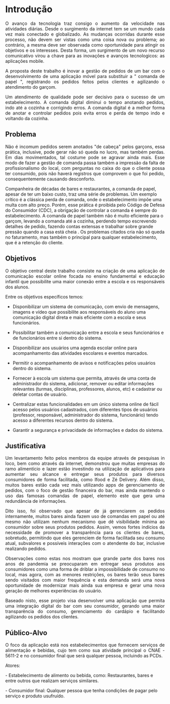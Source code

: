 # Introdução

<p align="justify"> O avanço da tecnologia traz consigo o aumento da velocidade nas atividades diárias. Desde o surgimento da internet tem se um mundo cada vez mais conectado e globalizado. As mudanças ocorridas durante esse processo, não devem ser vistas como uma coisa nova ou problema; ao contrário, a mesma deve ser observada como oportunidade para atingir os objetivos e os interesses. Desta forma, um surgimento de um novo recurso comunicativo virou a chave para as inovações e avanços tecnologicos: as aplicações mobile.</p>

<p align="justify"> A proposta deste trabalho é inovar a gestão de pedidos de um bar com o desenvolvimento de uma aplicação móvel para substituir a " comanda de papel ", registrando os pedidos feitos pelos clientes e agilizando o atendimento do garçom.</p>

<p align="justify"> Um atendimento de qualidade pode ser decisivo para o sucesso de um estabelecimento. A comanda digital diminui o tempo anotando pedidos, indo até a cozinha e corrigindo erros. A comanda digital é a melhor forma de anotar e controlar pedidos pois evita erros e perda de tempo indo e voltando da cozinha.</p>

## Problema

<p align="justify">Não é incomum pedidos serem anotados "de cabeça" pelos garçons, essa prática, inclusive, pode gerar não só queda no lucro, mas também perdas. Em dias movimentados, tal costume pode se agravar ainda mais. Esse modo de fazer a gestão de comanda passa também a impressão da falta de profissionalismo do local, com perguntas no caixa do que o cliente possa ter consumido, pois não haverá registros que comprovem o que foi pedido, consequentemente causando desconforto.</p>

Companheira de décadas de bares e restaurantes, a comanda de papel, apesar de ter um baixo custo, traz uma série de problemas. Um exemplo crítico é a clássica perda de comanda, onde o estabelecimento impõe uma multa com alto preço. Porém, esse prática é proibida pelo Código de Defesa do Consumidor (CDC), a obrigação de controlar a comanda é sempre do estabelecimento. A comanda de papel também não é muito eficiente para o garçom, levando a comanda até a cozinha, perdendo tempo escrevendo detalhes de pedido, fazendo contas extensas e trabalhar sobre grande pressão quando a casa está cheia . Os problemas citados cria não só queda no faturamento, mas também o principal para qualquer estabelecimento, que é a retenção do cliente. </p>

## Objetivos

<p align="justify">O objetivo central deste trabalho consiste na criação de uma aplicação de comunicação escolar online focada no ensino fundamental e educação infantil que possibilite uma maior conexão entre a escola e os responsáveis dos alunos.</p>

<p align="justify">Entre os objetivos específicos temos:</p>

- Disponibilizar um sistema de comunicação, com envio de mensagens, imagens e vídeo que possibilite aos responsáveis do aluno uma comunicação digital direta e mais eficiente com a escola e seus funcionários.

- Possibilitar também a comunicação entre a escola e seus funcionários e de funcionários entre si dentro do sistema.

- Disponibilizar aos usuários uma agenda escolar online para acompanhamento das atividades escolares e eventos marcados.

- Permitir o acompanhamento de avisos e notificações pelos usuários dentro do sistema.

- Fornecer à escola um sistema que permita, através de uma conta de administrador do sistema, adicionar, remover ou editar informações relevantes (turmas, disciplinas, professores, alunos, etc) e cadastrar ou deletar contas de usuário.

- Centralizar estas funcionalidades em um único sistema online de fácil acesso pelos usuários cadastrados, com diferentes tipos de usuários (professor, responsável, administrador do sistema, funcionário) tendo acesso a diferentes recursos dentro do sistema.

- Garantir a segurança e privacidade de informações e dados do sistema.

## Justificativa

<p align="justify">Um levantamento feito pelos membros da equipe através de pesquisas in loco, bem como através da internet, demonstrou que muitas empresas do ramo alimentício e lazer estão investindo na utilização de aplicativos para aumentar seu alcance e entregar seus produtos para diversos consumidores de forma facilitada, como Ifood e Zé Delivery. Além disso, muitos bares estão cada vez mais utilizando apps de gerenciamento de pedidos, com o foco de gestão financeira do bar, mas ainda mantendo o uso das famosas comandas de papel, elemento este que gera uma redundância de informações.</p>

<p align="justify">Dito isso, foi observado que apesar de já gerenciarem os pedidos internamente, muitos bares ainda fazem uso de comandas em papel ou até mesmo não utilizam nenhum mecanismo que dê visibilidade mínima ao consumidor sobre seus produtos pedidos. Assim, vemos fortes indícios da necessidade de promover a transparência para os clientes de bares, sobretudo, permitindo que eles gerenciem de forma facilitada seu consumo atual, subvalores e possíveis interações com o atendente do bar, inclusive realizando pedidos.</p>

<p align="justify">Observações como estas nos mostram que grande parte dos bares nos anos de pandemia se preocuparam em entregar seus produtos aos consumidores como uma forma de driblar a impossibilidade de consumo no local, mas agora, com as menores restrições, os bares terão seus bares sendo visitados com maior frequência e esta demanda será uma nova oportunidade de modernizar mais ainda sua empresa e gerar uma nova geração de melhores experiências do usuário.</p>

<p align="justify">Baseado nisto, esse projeto visa desenvolver uma aplicação que permita uma integração digital do bar com seu consumidor, gerando uma maior transparência do consumo, gerenciamento do cardápio e facilitando agilizando os pedidos dos clientes.</p>

## Público-Alvo

<p align="justify">O foco da aplicação está nos estabelecimentos que fornecem serviços de alimentação e bebidas, cujo tem como sua atividade principal o CNAE - 5611-2 e no consumidor final que será qualquer pessoa, incluindo as PCDs.</p>

<p>Atores:<p>
<p>- Estabelecimento de alimento ou bebida, como: Restaurantes, bares e entre outros que realizam serviços similares.<p>

<p>- Consumidor final: Qualquer pessoa que tenha condições de pagar pelo serviço e produto usufruído.<p>

